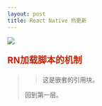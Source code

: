 ```yaml
---
layout: post
title: React Native 热更新
---
```


![]({{site.baseurl}}/public/images/hot/hot00-.png)
<p style="color:#C82506; font-size:20px; font-weight:bold;">RN加载脚本的机制</p>

> 
>
> > 这是嵌套的引用块。
>
> 回到第一层。